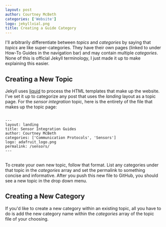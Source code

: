 ```yaml
---
layout: post
author: Courtney McBeth
categories: ['Website']
logo: jekyllvial.png
title: Creating a Guide Category
---
```


I'll arbitrarily differentiate between _topics_ and _categories_ by saying that _topics_ are like super-categories. They have their own pages (linked to under How-To Guides in the navigation bar) and may contain multiple _categories_. None of this is official Jekyll terminology, I just made it up to make explaining this easier.

## Creating a New Topic

Jekyll uses [liquid](https://jekyllrb.com/docs/liquid/) to process the HTML templates that make up the website. I've set it up to categorize any post that uses the _landing_ layout as a topic page. For the _sensor integration_ topic, here is the entirety of the file that makes up the topic page:

<pre>
<code class="markdown">
---
layout: landing
title: Sensor Integration Guides
author: Courtney McBeth
categories: ['Communication Protocols', 'Sensors']
logo: adafruit_logo.png
permalink: /sensors/
---
</code>
</pre>

To create your own new topic, follow that format. List any categories under that topic in the _categories_ array and set the permalink to something concise and informative. After you push this new file to GitHub, you should see a new topic in the drop down menu.

## Creating a New Category

If you'd like to create a new category within an existing topic, all you have to do is add the new category name within the _categories_ array of the topic file of your choosing.
